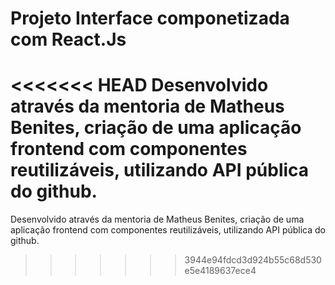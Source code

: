 # Projeto Interface componetizada com React.Js

<<<<<<< HEAD
Desenvolvido através da mentoria de Matheus Benites, criação de uma aplicação frontend com componentes reutilizáveis, utilizando API pública do github.
=======

Desenvolvido através da mentoria de Matheus Benites, criação de uma aplicação frontend com componentes reutilizáveis, utilizando API pública do github.

>>>>>>> 3944e94fdcd3d924b55c68d530e5e4189637ece4
